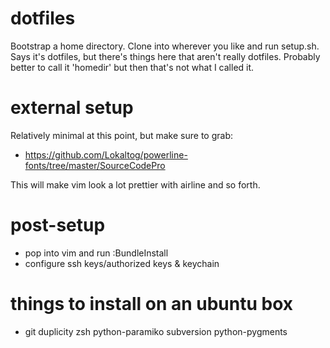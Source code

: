 dotfiles
========
Bootstrap a home directory. Clone into wherever you like and run setup.sh.
Says it's dotfiles, but there's things here that aren't really dotfiles.
Probably better to call it 'homedir' but then that's not what I called it.

external setup
==============
Relatively minimal at this point, but make sure to grab:

* https://github.com/Lokaltog/powerline-fonts/tree/master/SourceCodePro

This will make vim look a lot prettier with airline and so forth.

post-setup
==========
* pop into vim and run :BundleInstall
* configure ssh keys/authorized keys & keychain

things to install on an ubuntu box 
==================================
* git duplicity zsh python-paramiko subversion python-pygments
